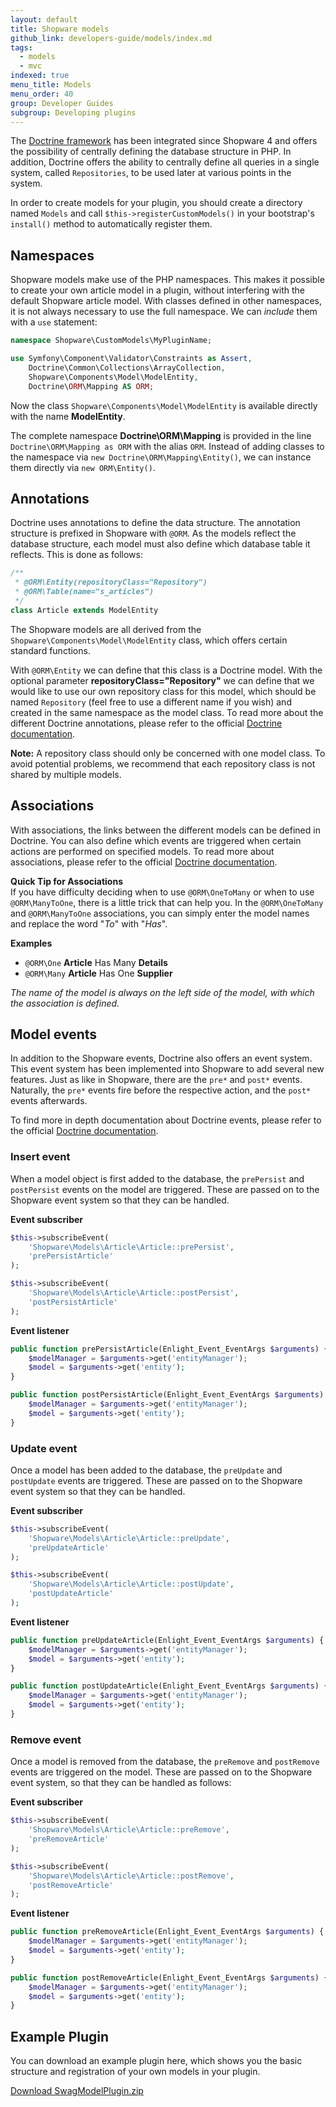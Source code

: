 ```yaml
---
layout: default
title: Shopware models
github_link: developers-guide/models/index.md
tags:
  - models
  - mvc
indexed: true
menu_title: Models
menu_order: 40
group: Developer Guides
subgroup: Developing plugins
---
```


The [Doctrine framework](http://docs.doctrine-project.org/projects/doctrine-orm/en/latest/) has been integrated since Shopware 4 and offers the possibility of centrally defining the database structure in PHP. In addition, Doctrine offers the ability to centrally define all queries in a single system, called `Repositories`, to be used later at various points in the system.

In order to create models for your plugin, you should create a directory named `Models` and call `$this->registerCustomModels()` in your bootstrap's `install()` method to automatically register them.

<div class="toc-list"></div>

## Namespaces

Shopware models make use of the PHP namespaces. This makes it possible to create your own article model in a plugin, without interfering with the default Shopware article model. With classes defined in other namespaces, it is not always necessary to use the full namespace. We can *include* them with a `use` statement:

```php
namespace Shopware\CustomModels\MyPluginName;

use Symfony\Component\Validator\Constraints as Assert,
    Doctrine\Common\Collections\ArrayCollection,
    Shopware\Components\Model\ModelEntity,
    Doctrine\ORM\Mapping AS ORM;
```

Now the class `Shopware\Components\Model\ModelEntity` is available directly with the name **ModelEntity**. 

The complete namespace **Doctrine\ORM\Mapping** is provided in the line `Doctrine\ORM\Mapping as ORM` with the alias `ORM`. Instead of adding classes to the namespace via `new Doctrine\ORM\Mapping\Entity()`, we can instance them directly via `new ORM\Entity()`.

## Annotations

Doctrine uses annotations to define the data structure. The annotation structure is prefixed in Shopware with `@ORM`. As the models reflect the database structure, each model must also define which database table it reflects. This is done as follows:

```php
/**
 * @ORM\Entity(repositoryClass="Repository")
 * @ORM\Table(name="s_articles")
 */
class Article extends ModelEntity
```

The Shopware models are all derived from the `Shopware\Components\Model\ModelEntity` class, which offers certain standard functions. 

With `@ORM\Entity` we can define that this class is a Doctrine model. With the optional parameter **repositoryClass="Repository"** we can define that we would like to use our own repository class for this model, which should be named `Repository` (feel free to use a different name if you wish) and created in the same namespace as the model class. To read more about the different Doctrine annotations, please refer to the official [Doctrine documentation](http://docs.doctrine-project.org/projects/doctrine-orm/en/latest/reference/annotations-reference.html).
 
<div class="alert alert-error">
	<strong>Note:</strong> A repository class should only be concerned with one model class. To avoid potential problems, we recommend that each repository class is not shared by multiple models.
</div>

## Associations

With associations, the links between the different models can be defined in Doctrine. You can also define which events are triggered when certain actions are performed on specified models. To read more about associations, please refer to the official [Doctrine documentation](http://docs.doctrine-project.org/projects/doctrine-orm/en/latest/reference/working-with-associations.html).

<div class="alert alert-info">

<strong>Quick Tip for Associations</strong><br/>
If you have difficulty deciding when to use `@ORM\OneToMany` or when to use `@ORM\ManyToOne`, there is a little trick that can help you. In the `@ORM\OneToMany` and `@ORM\ManyToOne` associations, you can simply enter the model names and replace the word "_To_" with "_Has_".

**Examples**  
* `@ORM\One` **Article** Has Many **Details**  
* `@ORM\Many` **Article** Has One **Supplier**

_The name of the model is always on the left side of the model, with which the association is defined._

</div>

## Model events

In addition to the Shopware events, Doctrine also offers an event system. This event system has been implemented into Shopware to add several new features. Just as like in Shopware, there are the `pre*` and `post*` events. Naturally, the `pre*` events fire before the respective action, and the `post*` events afterwards.

To find more in depth documentation about Doctrine events, please refer to the official [Doctrine documentation](http://docs.doctrine-project.org/projects/doctrine-orm/en/latest/reference/events.html).

### Insert event

When a model object is first added to the database, the `prePersist` and `postPersist` events on the model are triggered. These are passed on to the Shopware event system so that they can be handled.

**Event subscriber**
```php
$this->subscribeEvent(
    'Shopware\Models\Article\Article::prePersist',
    'prePersistArticle'
);

$this->subscribeEvent(
    'Shopware\Models\Article\Article::postPersist',
    'postPersistArticle'
);
```

**Event listener**
```php
public function prePersistArticle(Enlight_Event_EventArgs $arguments) {
    $modelManager = $arguments->get('entityManager');
    $model = $arguments->get('entity');
}

public function postPersistArticle(Enlight_Event_EventArgs $arguments) {
    $modelManager = $arguments->get('entityManager');
    $model = $arguments->get('entity');
}
```

### Update event
Once a model has been added to the database, the `preUpdate` and `postUpdate` events are triggered. These are passed on to the Shopware event system so that they can be handled.

**Event subscriber**
```php
$this->subscribeEvent(
    'Shopware\Models\Article\Article::preUpdate',
    'preUpdateArticle'
);

$this->subscribeEvent(
    'Shopware\Models\Article\Article::postUpdate',
    'postUpdateArticle'
);
```
**Event listener**
```php
public function preUpdateArticle(Enlight_Event_EventArgs $arguments) {
    $modelManager = $arguments->get('entityManager');
    $model = $arguments->get('entity');
}

public function postUpdateArticle(Enlight_Event_EventArgs $arguments) {
    $modelManager = $arguments->get('entityManager');
    $model = $arguments->get('entity');
}
```

### Remove event
Once a model is removed from the database, the `preRemove` and `postRemove` events are triggered on the model. These are passed on to the Shopware event system, so that they can be handled as follows:

**Event subscriber**
```php
$this->subscribeEvent(
    'Shopware\Models\Article\Article::preRemove',
    'preRemoveArticle'
);

$this->subscribeEvent(
    'Shopware\Models\Article\Article::postRemove',
    'postRemoveArticle'
);
```

**Event listener**
```php
public function preRemoveArticle(Enlight_Event_EventArgs $arguments) {
    $modelManager = $arguments->get('entityManager');
    $model = $arguments->get('entity');
}

public function postRemoveArticle(Enlight_Event_EventArgs $arguments) {
    $modelManager = $arguments->get('entityManager');
    $model = $arguments->get('entity');
}
```

## Example Plugin

You can download an example plugin here, which shows you the basic structure and registration of your own models in your plugin.

[Download SwagModelPlugin.zip](/exampleplugins/SwagModelPlugin.zip)
